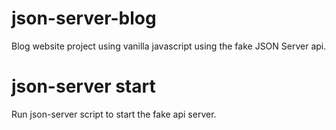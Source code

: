 # json-server-blog
Blog website project using vanilla javascript using the fake JSON Server api.
# json-server start
Run json-server script to start the fake api server.
